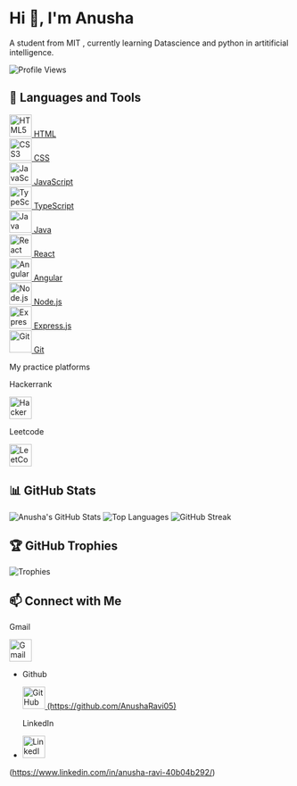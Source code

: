 # Hi 👋, I'm Anusha

A student from MIT , currently learning Datascience and python in artitificial intelligence.

![Profile Views](https://komarev.com/ghpvc/?username=Anusharavi05&label=Profile%20views&color=0e75b6&style=flat)



## 🔧 Languages and Tools

<p align="left">
  <a href="https://developer.mozilla.org/en-US/docs/Web/HTML" target="_blank">
    <img src="https://cdn.jsdelivr.net/gh/devicons/devicon/icons/html5/html5-original.svg" width="40" alt="HTML5"/> HTML
  </a><br/>

  <a href="https://developer.mozilla.org/en-US/docs/Web/CSS" target="_blank">
    <img src="https://cdn.jsdelivr.net/gh/devicons/devicon/icons/css3/css3-original.svg" width="40" alt="CSS3"/> CSS
  </a><br/>

  <a href="https://developer.mozilla.org/en-US/docs/Web/JavaScript" target="_blank">
    <img src="https://cdn.jsdelivr.net/gh/devicons/devicon/icons/javascript/javascript-original.svg" width="40" alt="JavaScript"/> JavaScript
  </a><br/>

  <a href="https://www.typescriptlang.org/" target="_blank">
    <img src="https://cdn.jsdelivr.net/gh/devicons/devicon/icons/typescript/typescript-original.svg" width="40" alt="TypeScript"/> TypeScript
  </a><br/>

  <a href="https://www.java.com/" target="_blank">
    <img src="https://cdn.jsdelivr.net/gh/devicons/devicon/icons/java/java-original.svg" width="40" alt="Java"/> Java
  </a><br/>

  <a href="https://reactjs.org/" target="_blank">
    <img src="https://cdn.jsdelivr.net/gh/devicons/devicon/icons/react/react-original.svg" width="40" alt="React"/> React
  </a><br/>

  <a href="https://angular.io/" target="_blank">
    <img src="https://cdn.jsdelivr.net/gh/devicons/devicon/icons/angularjs/angularjs-original.svg" width="40" alt="Angular"/> Angular
  </a><br/>

  <a href="https://nodejs.org/" target="_blank">
    <img src="https://cdn.jsdelivr.net/gh/devicons/devicon/icons/nodejs/nodejs-original.svg" width="40" alt="Node.js"/> Node.js
  </a><br/>

  <a href="https://expressjs.com/" target="_blank">
    <img src="https://cdn.jsdelivr.net/gh/devicons/devicon/icons/express/express-original.svg" width="40" alt="Express.js"/> Express.js
  </a><br/>

  <a href="https://git-scm.com/" target="_blank">
    <img src="https://cdn.jsdelivr.net/gh/devicons/devicon/icons/git/git-original.svg" width="40" alt="Git"/> Git
  </a>
</p>



My practice platforms



  <p>Hackerrank</p>
  <a href="https://www.hackerrank.com/Anusha R/@anusharavi_828">
    <img src="https://cdn.worldvectorlogo.com/logos/hackerrank.svg" width="40" alt="HackerRank"/>
  </a>
    <p>Leetcode</p>
  <a href="https://leetcode.com/https://leetcode.com/anusha_ravi">
    <img src="https://upload.wikimedia.org/wikipedia/commons/1/19/LeetCode_logo_black.png" width="40" alt="LeetCode"/>
  </a>
</p>






## 📊 GitHub Stats

![Anusha's GitHub Stats](https://github-readme-stats.vercel.app/api?username=Anusharavi05&show_icons=true&theme=default&count_private=true)
![Top Languages](https://github-readme-stats.vercel.app/api/top-langs/?username=Anusharavi05&layout=compact&theme=default)
![GitHub Streak](https://streak-stats.demolab.com/?user=Anusharavi05&theme=default)



## 🏆 GitHub Trophies

![Trophies](https://github-profile-trophy.vercel.app/?username=Anusharavi05&theme=flat&column=7)



## 📫 Connect with Me
  <p>Gmail</p>
 <p align="left">
  <a href="mailto:anusharavi828@gmail.com.com" target="_blank">
    <img src="https://cdn-icons-png.flaticon.com/512/732/732200.png" width="40" alt="Gmail"/>
  </a>
</p>

- <p align="left">
  <p>Github</p>
  <a href="https://github.com/Anusharavi05">
    <img src="https://cdn.jsdelivr.net/gh/devicons/devicon/icons/github/github-original.svg" width="40" alt="GitHub"/>
    (https://github.com/AnushaRavi05)
  </a>
  <p>LinkedIn</p>
-  <img src="https://cdn.jsdelivr.net/gh/devicons/devicon/icons/linkedin/linkedin-original.svg" alt="LinkedIn Logo" width="40" height="40">
(https://www.linkedin.com/in/anusha-ravi-40b04b292/)




